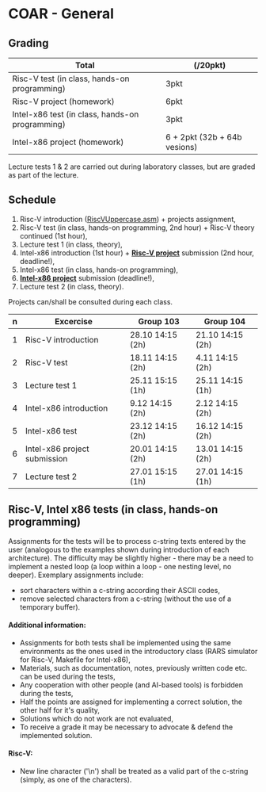 # COAR - General

## Grading
Total | (/20pkt)
-|-
Risc-V test (in class, hands-on programming) | 3pkt
Risc-V project (homework) | 6pkt
Intel-x86 test (in class, hands-on programming) | 3pkt
Intel-x86 project (homework) | 6 + 2pkt (32b + 64b vesions)

Lecture tests 1 & 2 are carried out during laboratory classes, but are graded as part of the lecture.

## Schedule
1. Risc-V introduction ([RiscVUppercase.asm](../resources/RiscVUppercase.asm)) + projects assignment,
2. Risc-V test (in class, hands-on programming, 2nd hour) + Risc-V theory continued (1st hour),
3. Lecture test 1 (in class, theory),
4. Intel-x86 introduction (1st hour) + [**Risc-V project**](RiscVTopics.asm) submission (2nd hour, deadline!),
5. Intel-x86 test (in class, hands-on programming),
6. [**Intel-x86 project**](IntelTopics.asm) submission (deadline!),
7. Lecture test 2 (in class, theory).

Projects can/shall be consulted during each class.

n | Excercise                    | Group 103         | Group 104
-|-|-|-
1 | Risc-V introduction          | 28.10 14:15 (2h)  | 21.10 14:15 (2h)
2 | Risc-V test                  | 18.11 14:15 (2h)  | 4.11 14:15 (2h)
3 | Lecture test 1               | 25.11 15:15 (1h)  | 25.11 14:15 (1h)
4 | Intel-x86 introduction       | 9.12 14:15 (2h)   | 2.12 14:15 (2h)
5 | Intel-x86 test               | 23.12 14:15 (2h)  | 16.12 14:15 (2h)
6 | Intel-x86 project submission | 20.01 14:15 (2h)  | 13.01 14:15 (2h)
7 | Lecture test 2               | 27.01 15:15 (1h)  | 27.01 14:15 (1h)

## Risc-V, Intel x86 tests (in class, hands-on programming)
Assignments for the tests will be to process c-string texts entered by the user (analogous to the examples shown during introduction of each architecture). The difficulty may be slightly higher - there may be a need to implement a nested loop (a loop within a loop - one nesting level, no deeper). Exemplary assignments include:
 - sort characters within a c-string according their ASCII codes,
 - remove selected characters from a c-string (without the use of a temporary buffer).

#### Additional information:
- Assignments for both tests shall be implemented using the same environments as the ones used in the introductory class (RARS simulator for Risc-V, Makefile for Intel-x86),
- Materials, such as documentation, notes, previously written code etc. can be used during the tests,
- Any cooperation with other people (and AI-based tools) is forbidden during the tests,
- Half the points are assigned for implementing a correct solution, the other half for it's quality,
- Solutions which do not work are not evaluated,
- To receive a grade it may be necessary to advocate & defend the implemented solution.

#### Risc-V:
  - New line character ('\n') shall be treated as a valid part of the c-string (simply, as one of the characters).